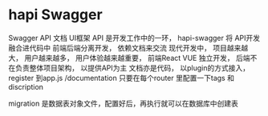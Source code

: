 # hapi Swagger

Swagger API 文档 UI框架
API 是开发工作中的一环， hapi-swagger 将 API开发融合进代码中
前端后端分离开发， 依赖文档来交流
现代开发中， 项目越来越大， 用户越来越多， 用户体验越来越重要， 前端React VUE 独立开发，
后端不在负责整体项目架构， 以提供API为主
文档亦是代码， 以plugin的方式接入，
register 到app.js /documentation
只要在每个router 里配置一下tags 和discription

migration 是数据表对象文件，配置好后，再执行就可以在数据库中创建表